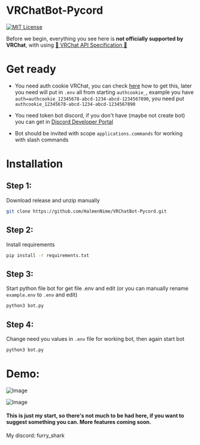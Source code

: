 # VRChatBot-Pycord

[![MIT License](https://img.shields.io/badge/License-MIT-g.svg)](https://choosealicense.com/licenses/mit/)


Before we begin, everything you see here is **not officially supported by VRChat**, with using [💜 VRChat API Specification 💜](https://github.com/vrchatapi/specification?tab=readme-ov-file)

# Get ready
- You need auth cookie VRChat, you can check [here](https://github.com/EbonCorvin/VR-Slideshow-Overlay/wiki/How-to:-Get-your-VRChat-auth-cookie) how to get this, later you need will put in ``.env`` all from starting ``authcookie_``, example you have ``auth=authcookie_12345678-abcd-1234-abcd-1234567890``, you need put ``authcookie_12345678-abcd-1234-abcd-1234567890``

- You need token bot discord, if you don't have (maybe not create bot) you can get in [Discord Developer Portal](https://discord.com/developers/applications)

- Bot should be invited with scope ``applications.commands`` for working with slash commands
# Installation

## Step 1:
Download release and unzip manually
```bash
git clone https://github.com/HalmenNime/VRChatBot-Pycord.git
```

## Step 2:
Install requirements
```bash
pip install -r requirements.txt
```

## Step 3:
Start python file bot for get file .env and edit (or you can manually rename ``example.env`` to ``.env`` and edit)

```bash
python3 bot.py
```

## Step 4:
Change need you values in ``.env`` file for working bot, then again start bot
```bash
python3 bot.py
```

# Demo:

![Image](https://media.discordapp.net/attachments/1211294385744904192/1224057432075145336/image.png?ex=661c1b51&is=6609a651&hm=5ede4ae74c775bfb3326dd057f921c90457a30f74dd974be60f6b4773860315f&=&format=webp&quality=lossless)

![Image](https://media.discordapp.net/attachments/1211294385744904192/1224057474458583131/image.png?ex=661c1b5b&is=6609a65b&hm=684c55fc704dec23214a10e7499224da5bd71a9b995703c9c750134ff8d6ff2a&=&format=webp&quality=lossless)


#### This is just my start, so there's not much to be had here, if you want to suggest something you can. More features coming soon.

My discord: furry_shark
